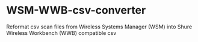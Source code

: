 # WSM-WWB-csv-converter
Reformat csv scan files from Wireless Systems Manager (WSM) into Shure Wireless Workbench (WWB) compatible csv
